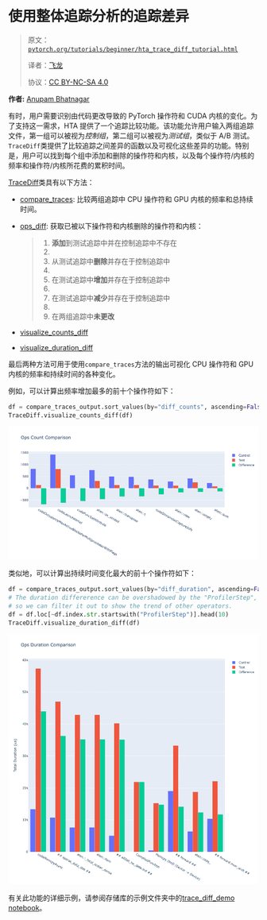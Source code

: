 # 使用整体追踪分析的追踪差异

> 原文：[`pytorch.org/tutorials/beginner/hta_trace_diff_tutorial.html`](https://pytorch.org/tutorials/beginner/hta_trace_diff_tutorial.html)
>
> 译者：[飞龙](https://github.com/wizardforcel)
>
> 协议：[CC BY-NC-SA 4.0](http://creativecommons.org/licenses/by-nc-sa/4.0/)

**作者:** [Anupam Bhatnagar](https://github.com/anupambhatnagar)

有时，用户需要识别由代码更改导致的 PyTorch 操作符和 CUDA 内核的变化。为了支持这一需求，HTA 提供了一个追踪比较功能。该功能允许用户输入两组追踪文件，第一组可以被视为*控制组*，第二组可以被视为*测试组*，类似于 A/B 测试。`TraceDiff`类提供了比较追踪之间差异的函数以及可视化这些差异的功能。特别是，用户可以找到每个组中添加和删除的操作符和内核，以及每个操作符/内核的频率和操作符/内核所花费的累积时间。

[TraceDiff](https://hta.readthedocs.io/en/latest/source/api/trace_diff_api.html)类具有以下方法：

+   [compare_traces](https://hta.readthedocs.io/en/latest/source/api/trace_diff_api.html#hta.trace_diff.TraceDiff.compare_traces): 比较两组追踪中 CPU 操作符和 GPU 内核的频率和总持续时间。

+   [ops_diff](https://hta.readthedocs.io/en/latest/source/api/trace_diff_api.html#hta.trace_diff.TraceDiff.ops_diff): 获取已被以下操作符和内核删除的操作符和内核：

    > 1.  **添加**到测试追踪中并在控制追踪中不存在
    > 1.  
    > 1.  从测试追踪中**删除**并存在于控制追踪中
    > 1.  
    > 1.  在测试追踪中**增加**并存在于控制追踪中
    > 1.  
    > 1.  在测试追踪中**减少**并存在于控制追踪中
    > 1.  
    > 1.  在两组追踪中**未更改**

+   [visualize_counts_diff](https://hta.readthedocs.io/en/latest/source/api/trace_diff_api.html#hta.trace_diff.TraceDiff.visualize_counts_diff)

+   [visualize_duration_diff](https://hta.readthedocs.io/en/latest/source/api/trace_diff_api.html#hta.trace_diff.TraceDiff.visualize_duration_diff)

最后两种方法可用于使用`compare_traces`方法的输出可视化 CPU 操作符和 GPU 内核的频率和持续时间的各种变化。

例如，可以计算出频率增加最多的前十个操作符如下：

```py
df = compare_traces_output.sort_values(by="diff_counts", ascending=False).head(10)
TraceDiff.visualize_counts_diff(df) 
```

![../_images/counts_diff.png](img/8ba7a34a81fdec8189722df7c9895675.png)

类似地，可以计算出持续时间变化最大的前十个操作符如下：

```py
df = compare_traces_output.sort_values(by="diff_duration", ascending=False)
# The duration differerence can be overshadowed by the "ProfilerStep",
# so we can filter it out to show the trend of other operators.
df = df.loc[~df.index.str.startswith("ProfilerStep")].head(10)
TraceDiff.visualize_duration_diff(df) 
```

![../_images/duration_diff.png](img/e623103bec502426b3540b481b474ce7.png)

有关此功能的详细示例，请参阅存储库的示例文件夹中的[trace_diff_demo notebook](https://github.com/facebookresearch/HolisticTraceAnalysis/blob/main/examples/trace_diff_demo.ipynb)。
